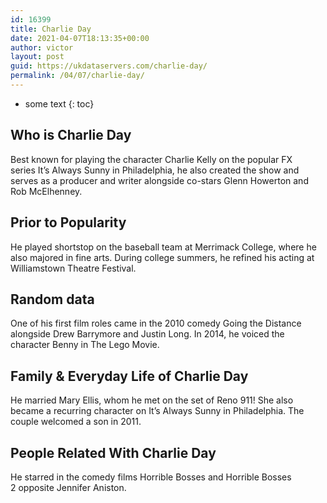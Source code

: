 ```yaml
---
id: 16399
title: Charlie Day
date: 2021-04-07T18:13:35+00:00
author: victor
layout: post
guid: https://ukdataservers.com/charlie-day/
permalink: /04/07/charlie-day/
---
```


* some text
{: toc}


## Who is Charlie Day



Best known for playing the character Charlie Kelly on the popular FX series It&#8217;s Always Sunny in Philadelphia, he also created the show and serves as a producer and writer alongside co-stars Glenn Howerton and Rob McElhenney. 

                
                
                
## Prior to Popularity



He played shortstop on the baseball team at Merrimack College, where he also majored in fine arts. During college summers, he refined his acting at Williamstown Theatre Festival. 

                
                
                
## Random data



One of his first film roles came in the 2010 comedy Going the Distance alongside Drew Barrymore and Justin Long. In 2014, he voiced the character Benny in The Lego Movie.

                
                
                
## Family & Everyday Life of Charlie Day



He married Mary Ellis, whom he met on the set of Reno 911! She also became a recurring character on It&#8217;s Always Sunny in Philadelphia. The couple welcomed a son in 2011. 

                
                
                
## People Related With Charlie Day



He starred in the comedy films Horrible Bosses and Horrible Bosses 2 opposite Jennifer Aniston.

                
              
            
          
          
          